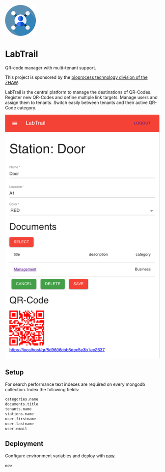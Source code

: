 <img height="100px" width="100px" src="/app/public/favicon.png" alt="Logo" />

# LabTrail

QR-code manager with multi-tenant support.

This project is sponsored by the [bioprocess technology division of the ZHAW](https://www.zhaw.ch/en/lsfm/institutes-centres/icbt/biocatalysis-and-process-technology/).

LabTrail is the central platform to manage the destinations of QR-Codes. Register new QR-Codes and define multiple link targets. Manage users and assign them to tenants. Switch easily between tenants and their active QR-Code category.

![Screenshot](/screenshot.png)

## Setup

For search performance text indexes are required on every mongodb collection. Index the following fields:

```
categories.name
documents.title
tenants.name
stations.name
user.firstname
user.lastname
user.email
```

## Deployment

Configure environment variables and deploy with [now](https://zeit.co/now).

`now`
